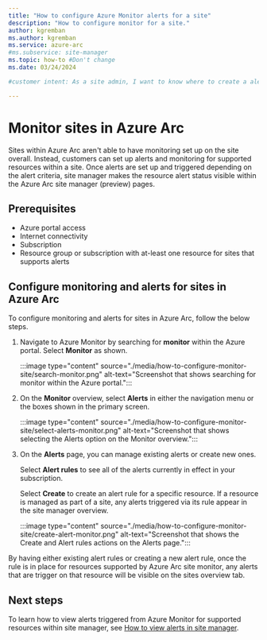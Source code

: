```yaml
---
title: "How to configure Azure Monitor alerts for a site"
description: "How to configure monitor for a site."
author: kgremban
ms.author: kgremban
ms.service: azure-arc
#ms.subservice: site-manager
ms.topic: how-to #Don't change
ms.date: 03/24/2024

#customer intent: As a site admin, I want to know where to create a alert in Azure for my site so that I can deploy monitoring for resources in my site.

---
```


# Monitor sites in Azure Arc

Sites within Azure Arc aren't able to have monitoring set up on the site overall. Instead, customers can set up alerts and monitoring for supported resources within a site. Once alerts are set up and triggered depending on the alert criteria, site manager makes the resource alert status visible within the Azure Arc site manager (preview) pages.

## Prerequisites

* Azure portal access
* Internet connectivity
* Subscription
* Resource group or subscription with at-least one resource for sites that supports alerts

## Configure monitoring and alerts for sites in Azure Arc

To configure monitoring and alerts for sites in Azure Arc, follow the below steps.

1. Navigate to Azure Monitor by searching for **monitor** within the Azure portal. Select **Monitor** as shown.

   :::image type="content" source="./media/how-to-configure-monitor-site/search-monitor.png" alt-text="Screenshot that shows searching for monitor within the Azure portal.":::

1. On the **Monitor** overview, select **Alerts** in either the navigation menu or the boxes shown in the primary screen.

   :::image type="content" source="./media/how-to-configure-monitor-site/select-alerts-monitor.png" alt-text="Screenshot that shows selecting the Alerts option on the Monitor overview.":::

1. On  the **Alerts** page, you can manage existing alerts or create new ones.

   Select **Alert rules** to see all of the alerts currently in effect in your subscription.

   Select **Create** to create an alert rule for a specific resource. If a resource is managed as part of a site, any alerts triggered via its rule appear in the site manager overview.

   :::image type="content" source="./media/how-to-configure-monitor-site/create-alert-monitor.png" alt-text="Screenshot that shows the Create and Alert rules actions on the Alerts page.":::

By having either existing alert rules or creating a new alert rule, once the rule is in place for resources supported by Azure Arc site monitor, any alerts that are trigger on that resource will be visible on the sites overview tab.

## Next steps

To learn how to view alerts triggered from Azure Monitor for supported resources within site manager, see [How to view alerts in site manager](./how-to-view-alerts.md).